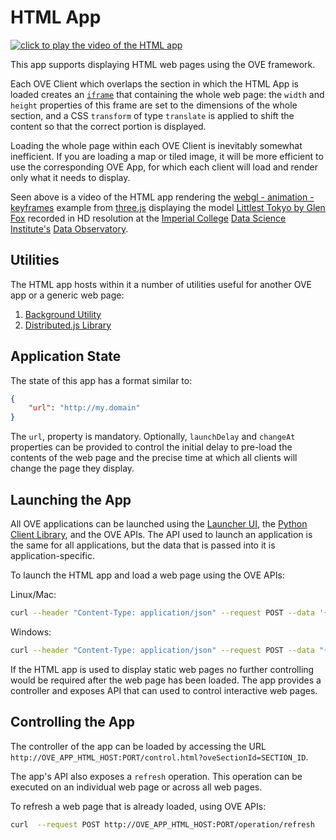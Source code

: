 # HTML App

[![click to play the video of the HTML app](https://media.githubusercontent.com/media/ove/ove-docs/master/resources/358A4330.JPG)](https://media.githubusercontent.com/media/ove/ove-docs/master/resources/358A4437.MOV "click to play the video of the HTML app")

This app supports displaying HTML web pages using the OVE framework.

Each OVE Client which overlaps the section in which the HTML App is loaded creates an [`iframe`](https://developer.mozilla.org/en-US/docs/Web/HTML/Element/iframe) that containing the whole web page: the `width` and `height` properties of this frame are set to the dimensions of the whole section, and a CSS `transform` of type `translate` is applied to shift the content so that the correct portion is displayed.

Loading the whole page within each OVE Client is inevitably somewhat inefficient. If you are loading a map or tiled image, it will be more efficient to use the corresponding OVE App, for which each client will load and render only what it needs to display.

Seen above is a video of the HTML app rendering the [webgl - animation - keyframes](https://threejs.org/examples/webgl_animation_keyframes.html) example from [three.js](https://threejs.org/) displaying the model [Littlest Tokyo by Glen Fox](https://www.artstation.com/artwork/1AGwX) recorded in HD resolution at the [Imperial College](http://www.imperial.ac.uk) [Data Science Institute's](http://www.imperial.ac.uk/data-science/) [Data Observatory](http://www.imperial.ac.uk/data-science/data-observatory/).

## Utilities

The HTML app hosts within it a number of utilities useful for another OVE app or a generic web page:

1. [Background Utility](docs/UTIL_BACKGROUND.md)
2. [Distributed.js Library](docs/LIB_DISTRIBUTED.md)

## Application State

The state of this app has a format similar to:

```json
{
    "url": "http://my.domain"
}
```

The `url`, property is mandatory. Optionally, `launchDelay` and `changeAt` properties can be provided to control the initial delay to pre-load the contents of the web page and the precise time at which all clients will change the page they display.

## Launching the App

All OVE applications can be launched using the [Launcher UI](https://ove.readthedocs.io/en/stable/ove-ui/packages/ove-ui-launcher/README.html), the [Python Client Library](https://github.com/ove/ove-sdks/tree/master/python), and the OVE APIs. The API used to launch an application is the same for all applications, but the data that is passed into it is application-specific.

To launch the HTML app and load a web page using the OVE APIs:

Linux/Mac:

```sh
curl --header "Content-Type: application/json" --request POST --data '{"app": {"url": "http://OVE_APP_HTML_HOST:PORT","states": {"load": {"url": "http://my.domain"}}}, "space": "OVE_SPACE", "h": 500, "w": 500, "y": 0, "x": 0}' http://OVE_CORE_HOST:PORT/section
```

Windows:

```sh
curl --header "Content-Type: application/json" --request POST --data "{\"app\": {\"url\": \"http://OVE_APP_HTML_HOST:PORT\", \"states\": {\"load\": {\"url\": \"http://my.domain\"}}}, \"space\": \"OVE_SPACE\", \"h\": 500, \"w\": 500, \"y\": 0, \"x\": 0}" http://OVE_CORE_HOST:PORT/section
```

If the HTML app is used to display static web pages no further controlling would be required after the web page has been loaded. The app provides a controller and exposes API that can used to control interactive web pages.

## Controlling the App

The controller of the app can be loaded by accessing the URL `http://OVE_APP_HTML_HOST:PORT/control.html?oveSectionId=SECTION_ID`.

The app's API also exposes a `refresh` operation. This operation can be executed on an individual web page or across all web pages.

To refresh a web page that is already loaded, using OVE APIs:

```sh
curl  --request POST http://OVE_APP_HTML_HOST:PORT/operation/refresh
```
